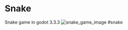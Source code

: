 # Snake
Snake game in godot 3.3.3
![snake_game_image](/Sprites/snake_game.png?raw=true)
# s n a k e  
 